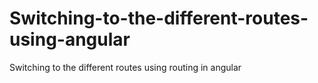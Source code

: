 # Switching-to-the-different-routes-using-angular
Switching to the different routes using routing in angular
